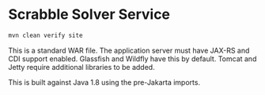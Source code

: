 # Scrabble Solver Service

```sh
mvn clean verify site
```

This is a standard WAR file.  The application server must have JAX-RS and CDI
support enabled.  Glassfish and Wildfly have this by default.  Tomcat and Jetty
require additional libraries to be added.

This is built against Java 1.8 using the pre-Jakarta imports.
